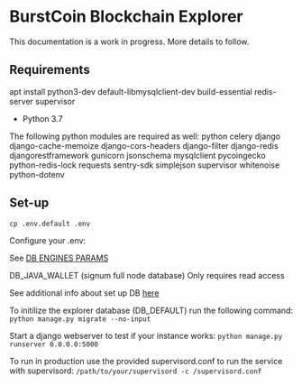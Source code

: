 # BurstCoin Blockchain Explorer
This documentation is a work in progress. More details to follow.


## Requirements

apt install python3-dev default-libmysqlclient-dev build-essential redis-server supervisor

* Python 3.7

The following python modules are required as well:
python
celery
django
django-cache-memoize
django-cors-headers
django-filter
django-redis
djangorestframework
gunicorn
jsonschema
mysqlclient
pycoingecko
python-redis-lock
requests
sentry-sdk
simplejson
supervisor
whitenoise
python-dotenv

## Set-up

`cp .env.default .env`

Configure your .env:

See [DB ENGINES PARAMS](https://docs.djangoproject.com/en/2.2/ref/settings/#engine)

DB_JAVA_WALLET (signum full node database) Only requires read access

See additional info about set up DB [here](java_wallet)

To initilize the explorer database (DB_DEFAULT) run the following command:
`python manage.py migrate --no-input`

Start a django webserver to test if your instance works:
`python manage.py runserver 0.0.0.0:5000`

To run in production use the provided supervisord.conf to run the service with supervisord:
`/path/to/your/supervisord -c /supervisord.conf`
